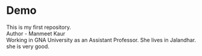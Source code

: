 # Demo
This is my first repository.<br>
Author - Manmeet Kaur <br>
Working in GNA University as an Assistant Professor.
She lives in Jalandhar.
she is very good.

